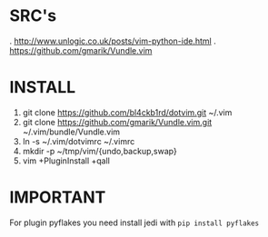 
SRC's
=====
. http://www.unlogic.co.uk/posts/vim-python-ide.html
. https://github.com/gmarik/Vundle.vim


INSTALL
=======

1. git clone https://github.com/bl4ckb1rd/dotvim.git ~/.vim
2. git clone https://github.com/gmarik/Vundle.vim.git ~/.vim/bundle/Vundle.vim
3. ln -s ~/.vim/dotvimrc ~/.vimrc
4. mkdir -p ~/tmp/vim/{undo,backup,swap}
5. vim +PluginInstall +qall


IMPORTANT
=========

For plugin pyflakes you need install jedi with `pip install pyflakes`
